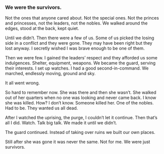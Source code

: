 ### We were the survivors. 

Not the ones that anyone cared about. Not the special ones. Not the princes and princesses, not the leaders, not the nobles. We walked around the edges, stood at the back, kept quiet.

Until we didn’t. Then there were a few of us. Some of us picked the losing side in a conflict and they were gone. They may have been right but they lost anyway. I secretly wished I was brave enough to be one of them.

Then we were few. I gained the leaders’ respect and they afforded us some indulgences. Shelter, equipment, weapons. We became the guard, serving their interests. I set up watches. I had a good second-in-command. We marched, endlessly moving, ground and sky. 

It all went wrong. 

So hard to remember now. She was there and then she wasn’t. She walked out of her quarters when no one was looking and never came back. I know she was killed. How? I don’t know. Someone killed her. One of the nobles. Had to be. They wanted us all dead. 

After I watched the uprising, the purge, I couldn’t let it continue. Then that’s all I did. Watch. Talk big talk. We made it until we didn’t. 

The guard continued. Instead of taking over ruins we built our own places. 

Still after she was gone it was never the same. Not for me. We were just survivors. 